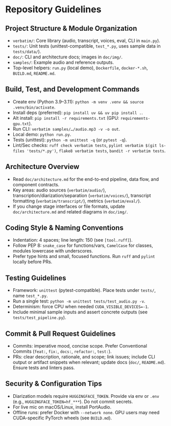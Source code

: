 # Repository Guidelines

## Project Structure & Module Organization
- `verbatim/`: Core library (audio, transcript, voices, eval, CLI in `main.py`).
- `tests/`: Unit tests (unittest-compatible, `test_*.py`, uses sample data in `tests/data/`).
- `doc/`: CLI and architecture docs; images in `doc/img/`.
- `samples/`: Example audio and reference outputs.
- Top-level helpers: `run.py` (local demo), `Dockerfile`, `docker-*.sh`, `BUILD.md`, `README.md`.

## Build, Test, and Development Commands
- Create env (Python 3.9–3.11): `python -m venv .venv && source .venv/bin/activate`.
- Install deps (preferred): `pip install uv && uv pip install .`.
- Alt install: `pip install -r requirements.txt` (GPU: `requirements-gpu.txt`).
- Run CLI: `verbatim samples/…/audio.mp3 -v -o out`.
- Local demo: `python run.py`.
- Tests (unittest): `python -m unittest -q` (or `pytest -q`).
- Lint/Sec checks: `ruff check verbatim tests`, `pylint verbatim $(git ls-files 'tests/*.py')`, `flake8 verbatim tests`, `bandit -r verbatim tests`.

## Architecture Overview
- Read `doc/architecture.md` for the end-to-end pipeline, data flow, and component contracts.
- Key areas: audio sources (`verbatim/audio/`), transcription/diarization/separation (`verbatim/voices/`), transcript formatting (`verbatim/transcript/`), metrics (`verbatim/eval/`).
- If you change stage interfaces or file formats, update `doc/architecture.md` and related diagrams in `doc/img/`.

## Coding Style & Naming Conventions
- Indentation: 4 spaces; line length: 150 (see `[tool.ruff]`).
- Follow PEP 8: `snake_case` for functions/vars, `CamelCase` for classes, modules lowercase with underscores.
- Prefer type hints and small, focused functions. Run `ruff` and `pylint` locally before PRs.

## Testing Guidelines
- Framework: `unittest` (pytest-compatible). Place tests under `tests/`, name `test_*.py`.
- Run a single test: `python -m unittest tests/test_audio.py -v`.
- Determinism: force CPU when needed `CUDA_VISIBLE_DEVICES=-1`.
- Include minimal sample inputs and assert concrete outputs (see `tests/test_pipeline.py`).

## Commit & Pull Request Guidelines
- Commits: imperative mood, concise scope. Prefer Conventional Commits (`feat:`, `fix:`, `docs:`, `refactor:`, `test:`).
- PRs: clear description, rationale, and scope; link issues; include CLI output or artifact snippets when relevant; update docs (`doc/`, `README.md`). Ensure tests and linters pass.

## Security & Configuration Tips
- Diarization models require `HUGGINGFACE_TOKEN`. Provide via env or `.env` (e.g., `HUGGINGFACE_TOKEN=hf_***`). Do not commit secrets.
- For live mic on macOS/Linux, install PortAudio.
- Offline runs: prefer Docker with `--network none`. GPU users may need CUDA-specific PyTorch wheels (see `BUILD.md`).
